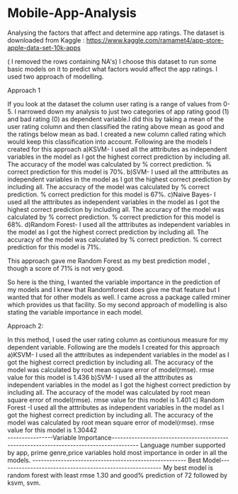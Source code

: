 # Mobile-App-Analysis
Analysing the factors that affect and determine app ratings.
The dataset is downloaded from Kaggle : https://www.kaggle.com/ramamet4/app-store-apple-data-set-10k-apps
 
 ( I removed the rows containing NA's)
I choose this dataset to run some basic models on it to predict what factors would affect the app ratings. I used two approach
of modelling.

Approach 1

 If you look at the dataset the column user rating is a range of values from 0-5. I narrowed down my analysis to just two categories
of app rating good (1) and bad rating (0) as dependent variable.I did this by taking a mean of the user rating column and then classified the rating above mean
as good and the ratings below mean as bad. I created a new column called rating which would keep this classification into account.
Following are the models I created for this approach
a)KSVM- I used all the atttributes as independent variables in the model as I got the highest correct prediction by including all.
        The accuracy of the model was calculated by % correct prediction. % correct prediction for this model is 70%.
b)SVM- I used all the atttributes as independent variables in the model as I got the highest correct prediction by including all.
       The accuracy of the model was calculated by % correct prediction. % correct prediction for this model is 67%.
c)Naive Bayes- I used all the atttributes as independent variables in the model as I got the highest correct prediction by including all.
               The accuracy of the model was calculated by % correct prediction. % correct prediction for this model is 68%.
d)Random Forest- I used all the atttributes as independent variables in the model as I got the highest correct prediction by including all.
                 The accuracy of the model was calculated by % correct prediction. % correct prediction for this model is 71%.
                 
This approach gave me Random Forest as my best prediction model , though a score of 71% is not very good.

So here is the thing, I wanted the variable importance in the prediction of my models and I knew that Randomforest does give me that feature
but I wanted that for other models as well. I came across a package called rminer which provides us that facility. So my second approach
of modelling is also stating the variable importance in each model.

Approach 2:

In this method, I used the user rating column as contiunous measure for my dependent variable.
Following are the models I created for this approach
a)KSVM- I used all the atttributes as independent variables in the model as I got the highest correct prediction by including all.
        The accuracy of the model was calculated by root mean square error of model(rmse). rmse value for this model is 1.436
b)SVM-  I used all the atttributes as independent variables in the model as I got the highest correct prediction by including all.
        The accuracy of the model was calculated by root mean square error of model(rmse). rmse value for this model is 1.401
c) Random Forest -I used all the atttributes as independent variables in the model as I got the highest correct prediction by including all.
        The accuracy of the model was calculated by root mean square error of model(rmse). rmse value for this model is 1.30442     
----------------Variable Importance---------------------------------------------------------------------------------------
Language number supported by app, prime genre,price variables hold most importance in order in all the models. 
------------------------------------------------------ Best Model---------------------------------------------------------
My best model is random forest with least rmse 1.30 and good% prediction of 72 followed by ksvm, svm.




                 
                 
                 
                 
                 
